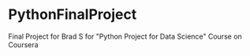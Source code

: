 # PythonFinalProject
Final Project for Brad S for "Python Project for Data Science" Course on Coursera
